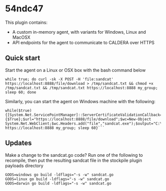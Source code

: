# 54ndc47

This plugin contains:
* A custom in-memory agent, with variants for Windows, Linux and MacOSX
* API endpoints for the agent to communicate to CALDERA over HTTPS

## Quick start

Start the agent on a Linux or OSX box with the bash command below
```
while true; do curl -sk -X POST -H 'file:sandcat' https://localhost:8888/file/download > /tmp/sandcat.txt && chmod +x /tmp/sandcat.txt && /tmp/sandcat.txt https://localhost:8888 my_group; sleep 60; done
```

Similarly, you can start the agent on Windows machine with the following:
```
while($true) {[System.Net.ServicePointManager]::ServerCertificateValidationCallback={$True};$url="https://localhost:8888/file/download";$wc=New-Object System.Net.WebClient;$wc.Headers.add("file","sandcat.exe");$output="C:\Users\Public\sandcat.exe";$wc.DownloadFile($url,$output);C:\Users\Public\sandcat.exe https://localhost:8888 my_group; sleep 60}```
```

## Updates

Make a change to the sandcat.go code? Run one of the following to recompile, then put the resulting sandcat file in the
stockpile plugin payloads directory
```
GOOS=windows go build -ldflags="-s -w" sandcat.go
GOOS=linux go build -ldflags="-s -w" sandcat.go
GOOS=darwin go build -ldflags="-s -w" sandcat.go
```